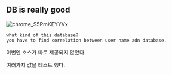 ## DB is really good

![chrome_S5PmKEYYVx](https://user-images.githubusercontent.com/79683414/133197533-0781e5e9-88a5-4958-893a-12dc57752232.png)

```
what kind of this database?
you have to find correlation between user name adn database.
```



이번엔 소스가 따로 제공되지 않았다.  

여러가지 값을 테스트 했다.  





